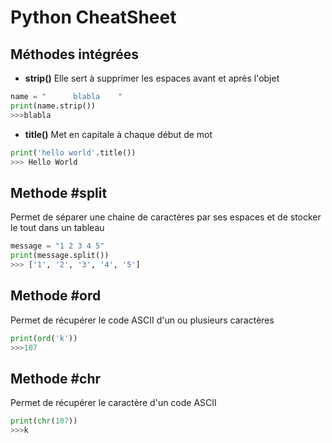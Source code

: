 # Python CheatSheet

## Méthodes intégrées 

- **strip()**
Elle sert à supprimer les espaces avant et après l'objet

```py
name = "      blabla    "
print(name.strip())
>>>blabla
```

- **title()**
Met en capitale à chaque début de mot

```py
print('hello world'.title())
>>> Hello World
```

## Methode #split
Permet de séparer une chaine de caractères par ses espaces et de stocker le tout dans un tableau

```py
message = "1 2 3 4 5"
print(message.split())
>>> ['1', '2', '3', '4', '5']
```

## Methode #ord
Permet de récupérer le code ASCII d'un ou plusieurs caractères

```py
print(ord('k'))
>>>107
```

## Methode #chr
Permet de récupérer le caractère d'un code ASCII

```py
print(chr(107))
>>>k
```

